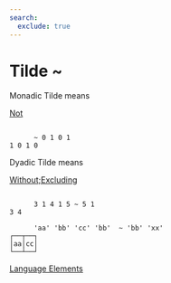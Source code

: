 ```yaml
---
search:
  exclude: true
---
```






<h1 class="heading"><span class="name">Tilde</span> <span class="command">~</span></h1>


Monadic Tilde means


[Not](../primitive-functions/not.md)
```apl

      ~ 0 1 0 1
1 0 1 0
```

Dyadic Tilde means


[Without;Excluding](../primitive-functions/excluding.md)
```apl

      3 1 4 1 5 ~ 5 1
3 4

      'aa' 'bb' 'cc' 'bb'  ~ 'bb' 'xx'
┌──┬──┐
│aa│cc│
└──┴──┘

```


[Language Elements](./language-elements.md)



